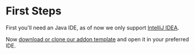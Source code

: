 # First Steps

First you'll need an Java IDE, as of now we only support
<a href="https://www.jetbrains.com/idea/download/" target="_blank">IntelliJ IDEA</a>.

Now 
<a href="https://github.com/LabyMod/addon-template" target="_blank">download or clone our addon template</a> and open it in your preferred IDE.
